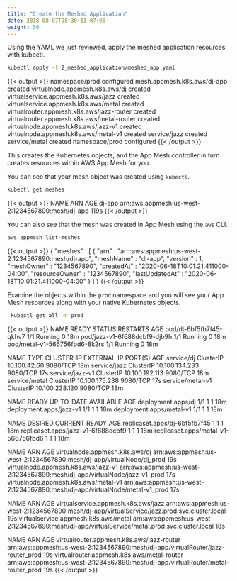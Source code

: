 ```yaml
---
title: "Create the Meshed Application"
date: 2018-08-07T08:30:11-07:00
weight: 50
---
```


Using the YAML we just reviewed, apply the meshed application resources with kubectl.

```bash
kubectl apply -f 2_meshed_application/meshed_app.yaml
```

{{< output >}}
namespace/prod configured
mesh.appmesh.k8s.aws/dj-app created
virtualnode.appmesh.k8s.aws/dj created
virtualservice.appmesh.k8s.aws/jazz created
virtualservice.appmesh.k8s.aws/metal created
virtualrouter.appmesh.k8s.aws/jazz-router created
virtualrouter.appmesh.k8s.aws/metal-router created
virtualnode.appmesh.k8s.aws/jazz-v1 created
virtualnode.appmesh.k8s.aws/metal-v1 created
service/jazz created
service/metal created
namespace/prod configured
{{< /output >}}

This creates the Kubernetes objects, and the App Mesh controller in turn creates resources within AWS App Mesh for you.

You can see that your mesh object was created using `kubectl`.

```bash
kubectl get meshes
```

{{< output >}}
NAME     ARN                                                  AGE
dj-app   arn:aws:appmesh:us-west-2:1234567890:mesh/dj-app   119s
{{< /output >}}

You can also see that the mesh was created in App Mesh using the `aws` CLI.

```bash
aws appmesh list-meshes
```

{{< output >}}
{
   "meshes" : [
      {
         "arn" : "arn:aws:appmesh:us-west-2:1234567890:mesh/dj-app",
         "meshName" : "dj-app",
         "version" : 1,
         "meshOwner" : "1234567890",
         "createdAt" : "2020-06-18T10:01:21.411000-04:00",
         "resourceOwner" : "1234567890",
         "lastUpdatedAt" : "2020-06-18T10:01:21.411000-04:00"
      }
   ]
}
{{< /output >}}

Examine the objects within the `prod` namespace and you will see your App Mesh resources along with your native Kubernetes objects.

```bash
 kubectl get all -n prod
```

{{< output >}}
NAME                            READY   STATUS    RESTARTS   AGE
pod/dj-6bf5fb7f45-qkhv7         1/1     Running   0          18m
pod/jazz-v1-6f688dcbf9-djb9h    1/1     Running   0          18m
pod/metal-v1-566756fbd6-8k2rs   1/1     Running   0          18m

NAME               TYPE        CLUSTER-IP       EXTERNAL-IP   PORT(S)    AGE
service/dj         ClusterIP   10.100.42.60     <none>        9080/TCP   18m
service/jazz       ClusterIP   10.100.134.233   <none>        9080/TCP   17s
service/jazz-v1    ClusterIP   10.100.192.113   <none>        9080/TCP   18m
service/metal      ClusterIP   10.100.175.238   <none>        9080/TCP   17s
service/metal-v1   ClusterIP   10.100.238.120   <none>        9080/TCP   18m

NAME                       READY   UP-TO-DATE   AVAILABLE   AGE
deployment.apps/dj         1/1     1            1           18m
deployment.apps/jazz-v1    1/1     1            1           18m
deployment.apps/metal-v1   1/1     1            1           18m

NAME                                  DESIRED   CURRENT   READY   AGE
replicaset.apps/dj-6bf5fb7f45         1         1         1       18m
replicaset.apps/jazz-v1-6f688dcbf9    1         1         1       18m
replicaset.apps/metal-v1-566756fbd6   1         1         1       18m

NAME                                   ARN                                                                            AGE
virtualnode.appmesh.k8s.aws/dj         arn:aws:appmesh:us-west-2:1234567890:mesh/dj-app/virtualNode/dj_prod         19s
virtualnode.appmesh.k8s.aws/jazz-v1    arn:aws:appmesh:us-west-2:1234567890:mesh/dj-app/virtualNode/jazz-v1_prod    17s
virtualnode.appmesh.k8s.aws/metal-v1   arn:aws:appmesh:us-west-2:1234567890:mesh/dj-app/virtualNode/metal-v1_prod   17s

NAME                                   ARN                                                                                              AGE
virtualservice.appmesh.k8s.aws/jazz    arn:aws:appmesh:us-west-2:1234567890:mesh/dj-app/virtualService/jazz.prod.svc.cluster.local    19s
virtualservice.appmesh.k8s.aws/metal   arn:aws:appmesh:us-west-2:1234567890:mesh/dj-app/virtualService/metal.prod.svc.cluster.local   18s

NAME                                         ARN                                                                                  AGE
virtualrouter.appmesh.k8s.aws/jazz-router    arn:aws:appmesh:us-west-2:1234567890:mesh/dj-app/virtualRouter/jazz-router_prod    19s
virtualrouter.appmesh.k8s.aws/metal-router   arn:aws:appmesh:us-west-2:1234567890:mesh/dj-app/virtualRouter/metal-router_prod   19s
{{< /output >}}

